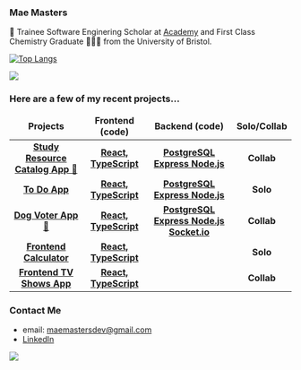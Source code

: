 ### Mae Masters

👋 Trainee Software Enginering Scholar at <a href=https://academy.tech/>Academy</a> and First Class Chemistry Graduate 👩🏻‍🎓 from the University of Bristol.

[![Top Langs](https://github-readme-stats.vercel.app/api/top-langs/?username=maemastersdev&layout=compact)](https://github.com/maemastersdev/github-readme-stats)

![](https://komarev.com/ghpvc/?username=maemastersdev&color=ff69b4)

### Here are a few of my recent projects...

<table>
  <thead align="center">
    <tr border: none;>
      <td><b>Projects</b></td>
      <td><b>Frontend (code)</b></td>
      <td><b>Backend (code)</b></td>
      <td><b>Solo/Collab</b></td>
      <!--<td><b>Documentation</b></td>-->
    </tr>
  </thead>
  <tbody>
  <tbody align="center">
    <tr>
      <td><a href="https://c5c2-study-resources.netlify.app"><b>Study Resource Catalog App 📖<b></a></td>
      <td><a href="https://github.com/maemastersdev/C5C2-Study-Resources-FrontEnd"><b>React, TypeScript</b></a></td>
      <td><a href="https://github.com/maemastersdev/C5C2-Study-Resources-Backend"><b>PostgreSQL Express Node.js</b></a></td>
      <td><b>Collab</b></td>
      <!--<td><a href="addlinkhere"><b>Documentation</b></a></td>-->
    </tr>
    <tr>
      <td><a href="addlinkhere"><b>To Do App<b></a></td>
      <td><a href="https://github.com/maemastersdev/PERN-TODO"><b>React, TypeScript</b></a></td>
      <td><a href="addlinkhere"><b>PostgreSQL Express Node.js</b></a></td>
      <td><b>Solo</b></td>
      <!--<td><a href="addlinkhere"><b>Documentation</b></a></td>-->
    </tr>
    <tr>
      <td><a href="https://team2-dog-breed-voter.netlify.app/"><b>Dog Voter App🐶</b></a></td>
      <td><a href="addlinkhere"><b>React, TypeScript</b></a></td>
      <td><a href="addlinkhere"><b>PostgreSQL Express Node.js Socket.io</b></a></td>
      <td><b>Collab</b></td>
      <!--<td><a href="addlinkhere"><b>Documentation</b></a></td>-->
    </tr>
    <tr>
      <td><a href="addlinkhere"><b>Frontend Calculator</b></a></td>
      <td><a href="https://github.com/maemastersdev/calculator"><b>React, TypeScript</b></a></td>
      <td><b></b></td>
      <td><b>Solo</b></td>
      <!--<td><a href="addlinkhere"><b>Documentation</b></a></td>-->
    </tr>
    <tr>
      <td><a href="academy-maemastersdev-tv-shows.netlify.app"><b>Frontend TV Shows App<b></a></td>
      <td><a href="https://github.com/maemastersdev/tv-shows-project"><b>React, TypeScript</b></a></td>
      <td><b></b></td>
      <td><b>Collab</b></td>
      <!--<td><a href="addlinkhere"><b>Documentation</b></a></td>-->
    </tr>
  </tbody>
</table>

### Contact Me

- email: maemastersdev@gmail.com
- <a href= https://www.linkedin.com/in/mae-masters/> LinkedIn </a>

![](https://hit.yhype.me/github/profile?user_id=103056092)

<!--
**maemastersdev/maemastersdev** is a ✨ _special_ ✨ repository because its `README.md` (this file) appears on your GitHub profile.

Here are some ideas to get you started:

- 🔭 I’m currently working on ...
- 🌱 I’m currently learning ...
- 👯 I’m looking to collaborate on ...
- 🤔 I’m looking for help with ...
- 💬 Ask me about ...
- 📫 How to reach me: ...
- 😄 Pronouns: ...
- ⚡ Fun fact: ...
-->
